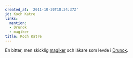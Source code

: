 ```yaml
---
created_at: '2011-10-30T18:34:37Z'
id: Koch Katre
links:
  mention:
  - Drunok
  - magiker
title: Koch Katre
---
```


En bitter, men skicklig [magiker] och läkare som levde i [Drunok].

  [magiker]: magiker
  [Drunok]: Drunok
